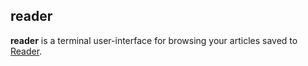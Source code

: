 ## reader

**reader** is a terminal user-interface for browsing your articles saved to
[Reader](https://readwise.io/read).
